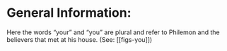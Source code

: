 # General Information:

Here the words “your” and “you” are plural and refer to Philemon and the believers that met at his house. (See: [[figs-you]])